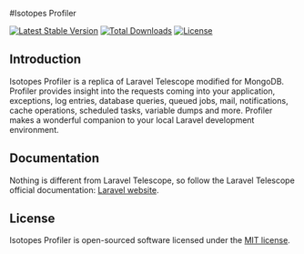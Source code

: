 #Isotopes Profiler

[![Latest Stable Version](https://poser.pugx.org/isotopes/profiler/v/stable)](https://packagist.org/packages/isotopes/profiler)
[![Total Downloads](https://poser.pugx.org/isotopes/profiler/downloads)](https://packagist.org/packages/isotopes/profiler)
[![License](https://poser.pugx.org/isotopes/profiler/license)](https://packagist.org/packages/isotopes/profiler)

## Introduction

Isotopes Profiler is a replica of Laravel Telescope modified for MongoDB. Profiler provides insight into the requests coming into your application, exceptions, log entries, database queries, queued jobs, mail, notifications, cache operations, scheduled tasks, variable dumps and more. Profiler makes a wonderful companion to your local Laravel development environment.

## Documentation

Nothing is different from Laravel Telescope, so follow the Laravel Telescope official documentation: [Laravel website](https://laravel.com/docs/telescope).

## License

Isotopes Profiler is open-sourced software licensed under the [MIT license](LICENSE.md).
